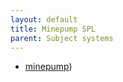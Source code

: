 ```yaml
---
layout: default
title: Minepump SPL
parent: Subject systems
---
```



- [minepump](https://github.com/damascenodiego/learningFFSM/tree/master/FFSM_diff/Benchmark_SPL/minepump))  
